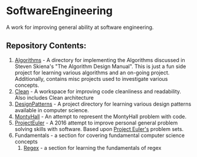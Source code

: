 # SoftwareEngineering
A work for improving general ability at software engineering.

## Repository Contents:
1. [Algorithms](Algorithms) - A directory for implementing the Algorithms discussed in Steven Skiena's "The Algorithm Design Manual". This is just a fun side project for learning various algorithms and an on-going project. Additionally, contains misc projects used to investigate various concepts.
2. [Clean](./clean) - A workspace for improving code cleanliness and readability. Also includes Clean architecture
3. [DesignPatterns](Pr) - A project directory for learning various design patterns available in computer science.
4. [MontyHall](MontyHall) - An attempt to represent the MontyHall problem with code.
5. [ProjectEuler](ProjectEuler) - A 2016 attempt to improve personal general problem solving skills with software. Based upon [Project Euler's](https://projecteuler.net/) problem sets.
7. Fundamentals - a section for covering fundamental computer science concepts
    1. [Regex](https://github.com/cybervoid/BetterProgramming/tree/master/SoftwareEngineering/Fundamentals/Regex) - a section for learning the fundamentals of regex

